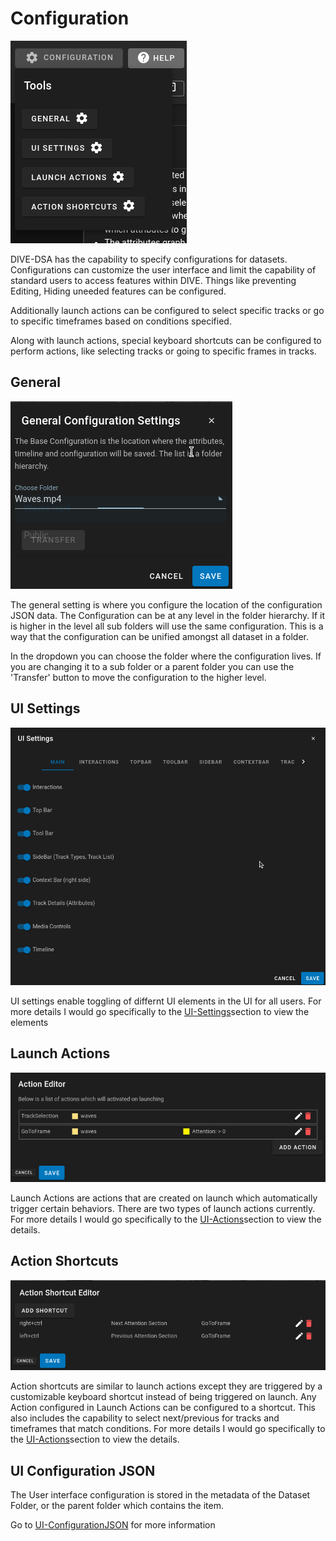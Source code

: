 # Configuration

![Configuration](images/Configuration/Configuration.png)


DIVE-DSA has the capability to specify configurations for datasets.  Configurations can customize the user interface and limit the capability of standard users to access features within DIVE.  Things like preventing Editing, Hiding uneeded features can be configured. 

 Additionally launch actions can be configured to select specific tracks or go to specific timeframes based on conditions specified.

 Along with launch actions, special keyboard shortcuts can be configured to perform actions, like selecting tracks or going to specific frames in tracks.

## General

![General](images/Configuration//General/General.png)

The general setting is where you configure the location of the configuration JSON data.  The Configuration can be at any level in the folder hierarchy.  If it is higher in the level all sub folders will use the same configuration.  This is a way that the configuration can be unified amongst all dataset in a folder.

In the dropdown you can choose the folder where the configuration lives.  If you are changing it to a sub folder or a parent folder you can use the 'Transfer' button to move the configuration to the higher level.

## UI Settings

![UI Settings](images/Configuration/UISettings/UISettings.png)

UI settings enable toggling of differnt UI elements in the UI for all users.
For more details I would go specifically to the [UI-Settings](UI-Settings.md )section to view the elements


## Launch Actions


![Launch Actions](images/Configuration/LaunchActions/actions.png)

Launch Actions are actions that are created on launch which automatically trigger certain behaviors.
There are two types of launch actions currently.
For more details I would go specifically to the [UI-Actions](UI-Actions.md )section to view the details.


## Action Shortcuts

![Launch Actions](images/Configuration/ActionShortcuts/actionShortcuts.png)

Action shortcuts are similar to launch actions except they are triggered by a customizable keyboard shortcut instead of being triggered on launch.  Any Action configured in Launch Actions can be configured to a shortcut.  This also includes the capability to select next/previous for tracks and timeframes that match conditions.
For more details I would go specifically to the [UI-Actions](UI-Actions.md)section to view the details.


## UI Configuration JSON

The User interface configuration is stored in the metadata of the Dataset Folder, or the parent folder which contains the item.

Go to [UI-ConfigurationJSON](UI-ConfigurationJSON.md) for more information

